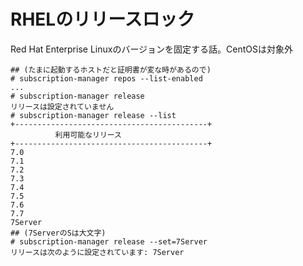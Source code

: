 # RHELのリリースロック

Red Hat Enterprise Linuxのバージョンを固定する話。CentOSは対象外


```
## (たまに起動するホストだと証明書が変な時があるので)
# subscription-manager repos --list-enabled
...
# subscription-manager release
リリースは設定されていません
# subscription-manager release --list
+-------------------------------------------+
          利用可能なリリース
+-------------------------------------------+
7.0
7.1
7.2
7.3
7.4
7.5
7.6
7.7
7Server
## (7ServerのSは大文字)
# subscription-manager release --set=7Server
リリースは次のように設定されています: 7Server
```